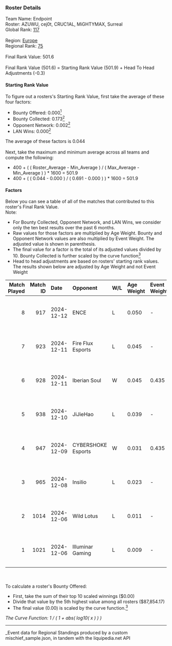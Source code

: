 ### Roster Details<br />
Team Name: Endpoint<br />
Roster: AZUWU, cej0t, CRUC1AL, MiGHTYMAX, Surreal<br />
Global Rank: [117](../../standings_global_2025_06_02.md)<br />
<br />
Region: [Europe]( ../../standings_europe_2025_06_02.md)<br />
Regional Rank: [75]( ../../standings_europe_2025_06_02.md)<br />
<br />
Final Rank Value:  501.6<br />
<br />
Final Rank Value (501.6) = Starting Rank Value (501.9) + Head To Head Adjustments (-0.3)<br />

#### Starting Rank Value<br />
To figure out a rosters's Starting Rank Value, first take the average of these four factors:<br />
- Bounty Offered: 0.000[<sup>1</sup>](#table2)
- Bounty Collected: 0.173[<sup>2</sup>](#table1)
- Opponent Network: 0.002[<sup>2</sup>](#table1)
- LAN Wins: 0.000[<sup>2</sup>](#table1)

The average of these factors is 0.044<br />
<br />
Next, take the maximum and minimum average across all teams and compute the following:<br />
- 400 + ( ( Roster_Average - Min_Average ) / ( Max_Average - Min_Average ) ) * 1600 = 501.9
- 400 + ( ( 0.044 - 0.000 ) / ( 0.691 - 0.000 ) ) * 1600 = 501.9


#### Factors<br />
Below you can see a table of all of the matches that contributed to this roster's Final Rank Value.<br />
Note:<br />

- For Bounty Collected, Opponent Network, and LAN Wins, we consider only the ten best results over the past 6 months.
- Raw values for those factors are multiplied by Age Weight. Bounty and Opponent Network values are also multiplied by Event Weight. The adjusted value is shown in parenthesis.
- The final value for a factor is the total of its adjusted values divided by 10. Bounty Collected is further scaled by the curve function[<sup>3</sup>](#curveFunction)
- Head to head adjustments are based on rosters' starting rank values. The results shown below are adjusted by Age Weight and not Event Weight
<span id="table1"></span><br />


| Match Played | Match ID | Date       | Opponent           | W/L | Age Weight | Event Weight | Bounty Collected | Opponent Network | LAN Wins  | H2H Adj. | Roster                                    |
| -: | -: | :- | :- | :- | :- | :- | :- | :- | :- | -: | :- |
|            8 |      917 | 2024-12-12 | ENCE               | L   | 0.050      | -            | -                | -                | -         |    -0.28 | AZUWU, cej0t, CRUC1AL, MiGHTYMAX, Surreal |
|            7 |      923 | 2024-12-11 | Fire Flux Esports  | L   | 0.045      | -            | -                | -                | -         |    -0.33 | AZUWU, cej0t, CRUC1AL, MiGHTYMAX, Surreal |
|            6 |      928 | 2024-12-11 | Iberian Soul       | W   | 0.045      | 0.435        | 0.000 (0.000)    | 0.567 (0.011)    | 0 (0.000) |     0.77 | AZUWU, cej0t, CRUC1AL, MiGHTYMAX, Surreal |
|            5 |      938 | 2024-12-10 | JiJieHao           | L   | 0.039      | -            | -                | -                | -         |    -0.62 | AZUWU, cej0t, CRUC1AL, MiGHTYMAX, Surreal |
|            4 |      947 | 2024-12-09 | CYBERSHOKE Esports | W   | 0.031      | 0.435        | 0.013 (0.000)    | 1.000 (0.014)    | 0 (0.000) |     0.84 | AZUWU, cej0t, CRUC1AL, MiGHTYMAX, Surreal |
|            3 |      965 | 2024-12-08 | Insilio            | L   | 0.023      | -            | -                | -                | -         |    -0.36 | AZUWU, cej0t, CRUC1AL, MiGHTYMAX, Surreal |
|            2 |     1014 | 2024-12-06 | Wild Lotus         | L   | 0.011      | -            | -                | -                | -         |    -0.17 | AZUWU, cej0t, CRUC1AL, MiGHTYMAX, Surreal |
|            1 |     1021 | 2024-12-06 | Illuminar Gaming   | L   | 0.009      | -            | -                | -                | -         |    -0.18 | AZUWU, cej0t, CRUC1AL, MiGHTYMAX, Surreal |

<br />
<span id="table2"></span><br />
To calculate a roster's Bounty Offered:<br />

- First, take the sum of their top 10 scaled winnings ($0.00)
- Divide that value by the 5th highest value among all rosters ($87,854.17)
- The final value (0.00) is scaled by the curve function.[<sup>3</sup>](#curveFunction)

<span id="curveFunction"></span>_The Curve Function: 1 / ( 1 + abs( log10( x ) ) )_<br />

---
_Event data for Regional Standings produced by a custom mischief_sample.json, in tandem with the liquipedia.net API<br />
